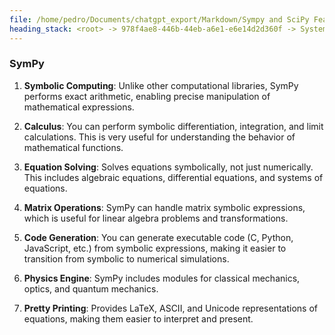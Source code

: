```yaml
---
file: /home/pedro/Documents/chatgpt_export/Markdown/Sympy and SciPy Features.md
heading_stack: <root> -> 978f4ae8-446b-44eb-a6e1-e6e14d2d360f -> System -> 29d455d7-aacc-4725-b3ef-918114effb01 -> System -> aaa2e7d9-3bdd-4fad-911a-31b12dc2a648 -> User -> 8538284c-0352-43f1-8abc-46b21e1b06e8 -> Assistant -> SymPy
---
```

### SymPy

1. **Symbolic Computing**: Unlike other computational libraries, SymPy performs exact arithmetic, enabling precise manipulation of mathematical expressions.

2. **Calculus**: You can perform symbolic differentiation, integration, and limit calculations. This is very useful for understanding the behavior of mathematical functions.

3. **Equation Solving**: Solves equations symbolically, not just numerically. This includes algebraic equations, differential equations, and systems of equations.

4. **Matrix Operations**: SymPy can handle matrix symbolic expressions, which is useful for linear algebra problems and transformations.

5. **Code Generation**: You can generate executable code (C, Python, JavaScript, etc.) from symbolic expressions, making it easier to transition from symbolic to numerical simulations.

6. **Physics Engine**: SymPy includes modules for classical mechanics, optics, and quantum mechanics.

7. **Pretty Printing**: Provides LaTeX, ASCII, and Unicode representations of equations, making them easier to interpret and present.


